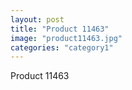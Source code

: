 ```yaml
---
layout: post
title: "Product 11463"
image: "product11463.jpg"
categories: "category1"
---
```

Product 11463
